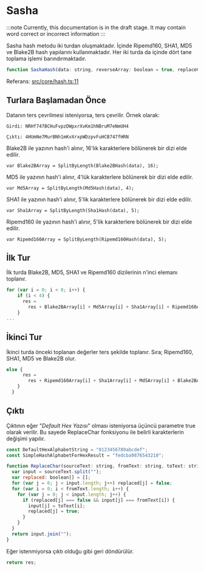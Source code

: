 # Sasha

:::note
Currently, this documentation is in the draft stage. It may contain word correct or incorrect information
:::

Sasha hash metodu iki turdan oluşmaktadır. İçinde Ripemd160, SHA1, MD5 ve Blake2B hash yapılarını kullanmaktadır.
Her iki turda da içinde dört tane toplama işlemi barındırmaktadır.

```js
function SashaHash(data: string, reverseArray: boolean = true, replaceChar: boolean = true): string
```

Referans: [src/core/hash.ts:11](https://github.com/Notus-Network/NotusJS/blob/main/src/core/hash.ts)

## Turlara Başlamadan Önce

Datanın ters çevrilmesi isteniyorsa, ters çevrilir. Örnek olarak:

`Girdi: NRHf747BCHuFvpzDWpxrXvKm1hNBruM7eNmUH4`

`Çıktı: 4HUmNe7MurBNh1mKvXrxpWDzpvFuHCB747fHRN`

Blake2B ile yazının hash'i alınır, 16'lık karakterlere bölünerek bir dizi elde edilir.

`var Blake2BArray = SplitByLength(Blake2BHash(data), 16);`

MD5 ile yazının hash'i alınır, 4'lük karakterlere bölünerek bir dizi elde edilir.

`var Md5Array = SplitByLength(Md5Hash(data), 4);`

SHA1 ile yazının hash'i alınır, 5'lik karakterlere bölünerek bir dizi elde edilir.

`var Sha1Array = SplitByLength(Sha1Hash(data), 5);`

Ripemd160 ile yazının hash'i alınır, 5'lik karakterlere bölünerek bir dizi elde edilir.

`var Ripemd160Array = SplitByLength(Ripemd160Hash(data), 5);`

## İlk Tur

İlk turda Blake2B, MD5, SHA1 ve Ripemd160 dizilerinin n'inci elemanı toplanır.

```js
for (var i = 0; i < 8; i++) {
    if (i < 4) {
      res =
        res + Blake2BArray[i] + Md5Array[i] + Sha1Array[i] + Ripemd160Array[i];
    }
...
```

## İkinci Tur

İkinci turda önceki toplanan değerler ters şekilde toplanır. Sıra; Ripemd160, SHA1, MD5 ve Blake2B olur.

```js
else {
      res =
        res + Ripemd160Array[i] + Sha1Array[i] + Md5Array[i] + Blake2BArray[i];
    }
  }
```

## Çıktı

Çıktının eğer "_Default Hex Yazısı_" olması isteniyorsa üçüncü parametre true olarak verilir. Bu sayede ReplaceChar fonksiyonu ile belirli karakterlerin değişimi yapılır.

```js
const DefaultHexAlphabetString = "0123456789abcdef";
const SimpleHashAlphabetForHexResult = "fedcba9876543210";

function ReplaceChar(sourceText: string, fromText: string, toText: string) {
  var input = sourceText.split("");
  var replaced: boolean[] = [];
  for (var j = 0; j < input.length; j++) replaced[j] = false;
  for (var i = 0; i < fromText.length; i++) {
    for (var j = 0; j < input.length; j++) {
      if (replaced[j] === false && input[j] === fromText[i]) {
        input[j] = toText[i];
        replaced[j] = true;
      }
    }
  }
  return input.join("");
}
```

Eğer istenmiyorsa çıktı olduğu gibi geri döndürülür.

```js
return res;
```
